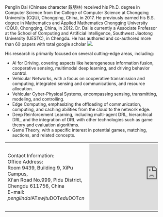 <style>
/* 为带链接的文字定义样式 */
a.no-underline {
    text-decoration: none; /* 去除下划线 */
}

/* 可选：当鼠标悬停时添加样式 */
a.no-underline:hover {
    text-decoration: underline; /* 鼠标悬停时显示下划线 */
}
table.no-horizontal-lines {
    border-collapse: collapse;
}
table.no-horizontal-lines td, 
table.no-horizontal-lines th {
    border: none;
}
.tight-padding {
    padding-right: 10px;
    padding-left: 10px;
}
</style>
Penglin Dai (Chinese character 戴朋林) received his Ph.D. degree in Computer Science from the College of Computer Science at Chongqing University (<a href="https://www.cqu.edu.cn" class="no-underline">CQU</a>), Chongqing, China, in 2017. He previously earned his B.S. degree in Mathematics and Applied Mathematics Chongqing University (<a href="https://www.cqu.edu.cn" class="no-underline">CQU</a>), Chongqing, China, in 2012. Dr. Dai is currently a Associate Professor at the School of Computing and Artificial Intelligence, Southwest Jiaotong University (<a href="https://www.swjtu.edu.cn/" class="no-underline">UESTC</a>), in Chengdu. He has authored and co-authored more than 60 papers with total google scholar <a href='https://scholar.google.com/citations?user=xtXbq_AAAAAJ'><img src="https://img.shields.io/endpoint?logo=Google%20Scholar&url=https%3A%2F%2Fcdn.jsdelivr.net%2Fgh%2Fitsgroups%2Fitsgroups.github.io@google-scholar-stats%2Fgs_data_shieldsio.json&labelColor=f6f6f6&color=9cf&style=flat&label=Citations"></a>. 
       
His research is primarily focused on several cutting-edge areas, including: 
- AI for Driving, covering aspects like heterogeneous information fusion, cooperative sensing, multimodal deep learning, and driving behavior control.
- Vehicular Networks, with a focus on cooperative transmission and computing, integrated sensing and communications, and resource allocation.
- Vehicular Cyber-Physical Systems, encompassing sensing, transmitting, modeling, and controlling.
- Edge Computing, emphasizing the offloading of communication, computing, and caching abilities from the cloud to the network edge.
- Deep Reinforcement Learning, including multi-agent DRL, hierarchical DRL, and the integration of DRL with other technologies such as game theory and evaluation algorithms.
- Game Theory, with a specific interest in potential games, matching, auctions, and related concepts.

<table class="no-horizontal-lines" style="margin-left: auto; margin-right: auto;">
	<tr>
		<td>
			Contact Information: <br> 
			Office Address: <br>     
			Room 9439, Building 9, XiPu Campus, <br>
			Xi'an Road No.999, Pidu District, <br>
			Chengdu 611756, China <br>     
			<!-- Phone: 
			<a href="tel:+1-6015648240" class="no-underline">click to call</a> <br>   --> 
			E-mail:   
			<em>penglindai</em>AT<em>swjtu</em>DOT<em>edu</em>DOT<em>cn</em> 
		</td>
		<td>
			<iframe width="450" height="220" src="https://www.openstreetmap.org/export/embed.html?bbox=114.02656316757204%2C22.723049810086813%2C114.05134677886964%2C22.735963602484535&amp;layer=mapnik" style="border: 0"></iframe>
		</td>
	</tr>
</table>